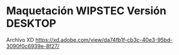 # Maquetación WIPSTEC Versión DESKTOP

Archivo XD
https://xd.adobe.com/view/da74fb1f-cb3c-40e3-95bd-3090f0c6939e-8f27/
